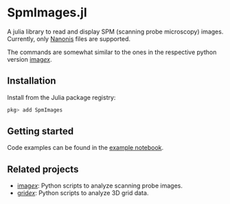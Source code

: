 # SpmImages.jl

A julia library to read and display SPM (scanning probe microscopy) images. Currently, only [Nanonis](https://www.specs-group.com/nanonis/products/) files are supported.

The commands are somewhat similar to the ones in the respective python version [imag*ex*](https://github.com/alexriss/imagex).

## Installation

Install from the Julia package registry:

```julia
pkg> add SpmImages
```

## Getting started

Code examples can be found in the [example notebook](demo/example.ipynb).


## Related projects

- [imag*ex*](https://github.com/alexriss/imagex): Python scripts to analyze scanning probe images.
- [grid*ex*](https://github.com/alexriss/gridex): Python scripts to analyze 3D grid data.

